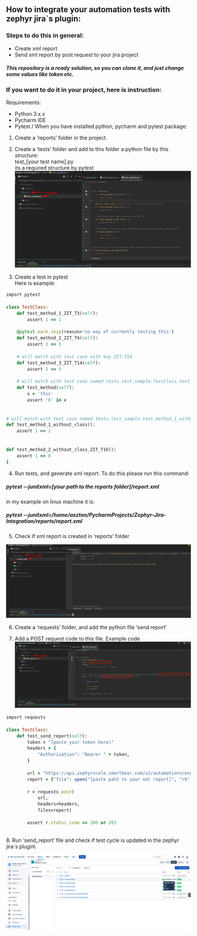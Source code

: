 ## How to integrate your automation tests with zephyr jira`s plugin:

### Steps to do this in general:
* Create xml report 
* Send xml report by post request to your jira project

##### This repository is a ready solution, so you can clone it, and just change some values like token etc.

### If you want to do it in your project, here is instruction:

Requirements:
* Python 3.x.x
* Pycharm IDE 
* Pytest
/
When you have installed python, pycharm and pytest package:

1. Create a ‘reports’ folder in the project.
2. Create a ‘tests’ folder and add to this folder a python file by this structure:\
test_[your test name].py\
its a required structure by pytest\
![](images/tests.png)

3. Create a test in pytest\
Here is example:
```ruby
import pytest

class TestClass:
    def test_method_1_ZIT_T3(self):
        assert 1 == 1

    @pytest.mark.skip(reason='no way of currently testing this')
    def test_method_2_ZIT_T4(self):
        assert 3 == 5

    # will match with test case with key ZIT-T14
    def test_method_3_ZIT_T14(self):
        assert 5 == 5

    # will match with test case named tests.test_sample.TestClass.test_method
    def test_method(self):
        x = 'this'
        assert 'h' in x


# will match with test case named tests.test_sample.test_method_1_without_class
def test_method_1_without_class():
    assert 1 == 1


def test_method_2_without_class_ZIT_T16():
    assert 1 == 0
}
```

4. Run tests, and generate xml report.
To do this please run this command:

##### pytest --junitxml=[your path to the reports folder]/report.xml

in my example on linux machine it is:
##### pytest --junitxml=/home/aszton/PycharmProjects/Zephyr-Jira-Integration/reports/report.xml

5. Check if xml report is created in ‘reports’ folder

![](images/xml_report.png)

6. Create a ‘requests’ folder, and add the python file ‘send report’

7. Add a POST request code to this file. Example code\
![](images/post_request.png)
```ruby
import requests

class TestClass:
    def test_send_report(self):
        token = "[paste your token here]"
        headers = {
            "Authorization": "Bearer " + token,
        }

        url = "https://api.zephyrscale.smartbear.com/v2/automations/executions/junit?projectKey=[paste your project key from jira]"
        report = {"file": open("[paste path to your xml report]", "rb")}

        r = requests.post(
            url,
            headers=headers,
            files=report)

        assert r.status_code == 200 or 201
```
\
8. Run ‘send_report’ file and check if test cycle is updated in the zephyr jira`s plugin\

![](images/results.png)

